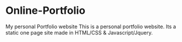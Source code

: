 # Online-Portfolio
My personal Portfolio website
This is a personal portfolio website. Its a static one page site made in HTML/CSS & Javascript/Jquery.
